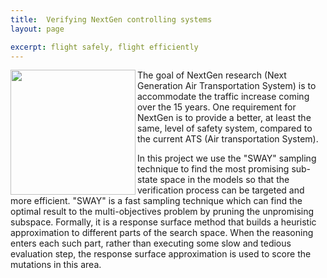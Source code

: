 ```yaml
---
title:  Verifying NextGen controlling systems
layout: page

excerpt: flight safely, flight efficiently
---
```

     
<img align="left" width="200"
 src="{{site.url}}/img/flight.png"> 
     
The goal of NextGen research (Next Generation Air Transportation System) is to accommodate the traffic increase coming over the 15 years. One requirement for NextGen is to provide a better, at least the same, level of safety system, compared to the current ATS (Air transportation System). 

In this project we use the "SWAY" sampling technique to find the most promising sub-state space in the models so that the verification process can be targeted and more efficient. "SWAY" is a fast sampling technique which can find the optimal result to the multi-objectives problem by pruning the unpromising subspace. Formally, it is a response surface method that builds a heuristic approximation to different parts of the search space. When the reasoning enters each such part, rather than executing some slow and tedious evaluation step, the response surface approximation is used to score the mutations in this area.